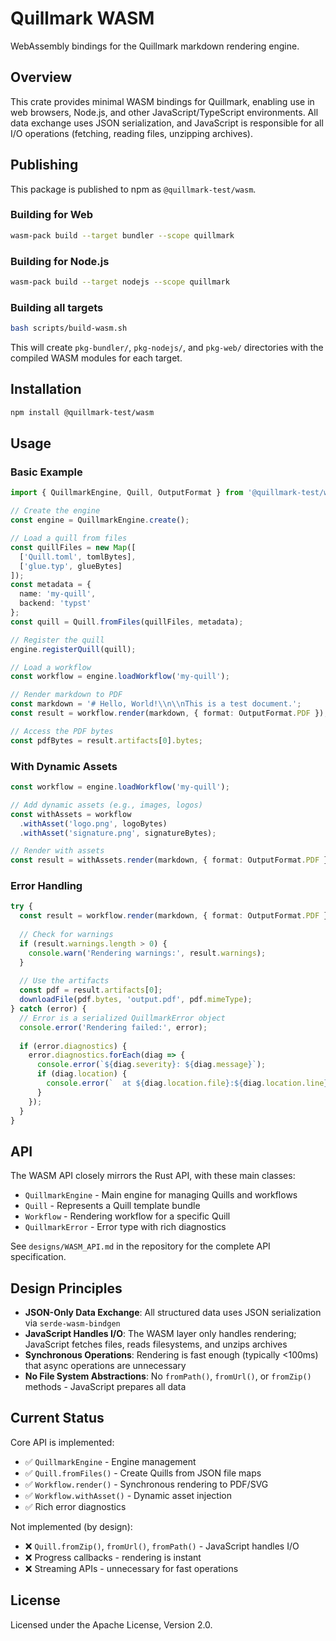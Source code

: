 # Quillmark WASM

WebAssembly bindings for the Quillmark markdown rendering engine.

## Overview

This crate provides minimal WASM bindings for Quillmark, enabling use in web browsers, Node.js, and other JavaScript/TypeScript environments. All data exchange uses JSON serialization, and JavaScript is responsible for all I/O operations (fetching, reading files, unzipping archives).

## Publishing

This package is published to npm as `@quillmark-test/wasm`.

### Building for Web

```bash
wasm-pack build --target bundler --scope quillmark
```

### Building for Node.js

```bash
wasm-pack build --target nodejs --scope quillmark
```

### Building all targets

```bash
bash scripts/build-wasm.sh
```

This will create `pkg-bundler/`, `pkg-nodejs/`, and `pkg-web/` directories with the compiled WASM modules for each target.

## Installation

```bash
npm install @quillmark-test/wasm
```

## Usage

### Basic Example

```typescript
import { QuillmarkEngine, Quill, OutputFormat } from '@quillmark-test/wasm';

// Create the engine
const engine = QuillmarkEngine.create();

// Load a quill from files
const quillFiles = new Map([
  ['Quill.toml', tomlBytes],
  ['glue.typ', glueBytes]
]);
const metadata = {
  name: 'my-quill',
  backend: 'typst'
};
const quill = Quill.fromFiles(quillFiles, metadata);

// Register the quill
engine.registerQuill(quill);

// Load a workflow
const workflow = engine.loadWorkflow('my-quill');

// Render markdown to PDF
const markdown = '# Hello, World!\\n\\nThis is a test document.';
const result = workflow.render(markdown, { format: OutputFormat.PDF });

// Access the PDF bytes
const pdfBytes = result.artifacts[0].bytes;
```

### With Dynamic Assets

```typescript
const workflow = engine.loadWorkflow('my-quill');

// Add dynamic assets (e.g., images, logos)
const withAssets = workflow
  .withAsset('logo.png', logoBytes)
  .withAsset('signature.png', signatureBytes);

// Render with assets
const result = withAssets.render(markdown, { format: OutputFormat.PDF });
```

### Error Handling

```typescript
try {
  const result = workflow.render(markdown, { format: OutputFormat.PDF });
  
  // Check for warnings
  if (result.warnings.length > 0) {
    console.warn('Rendering warnings:', result.warnings);
  }
  
  // Use the artifacts
  const pdf = result.artifacts[0];
  downloadFile(pdf.bytes, 'output.pdf', pdf.mimeType);
} catch (error) {
  // Error is a serialized QuillmarkError object
  console.error('Rendering failed:', error);
  
  if (error.diagnostics) {
    error.diagnostics.forEach(diag => {
      console.error(`${diag.severity}: ${diag.message}`);
      if (diag.location) {
        console.error(`  at ${diag.location.file}:${diag.location.line}:${diag.location.column}`);
      }
    });
  }
}
```

## API

The WASM API closely mirrors the Rust API, with these main classes:

- `QuillmarkEngine` - Main engine for managing Quills and workflows
- `Quill` - Represents a Quill template bundle
- `Workflow` - Rendering workflow for a specific Quill
- `QuillmarkError` - Error type with rich diagnostics

See `designs/WASM_API.md` in the repository for the complete API specification.

## Design Principles

- **JSON-Only Data Exchange**: All structured data uses JSON serialization via `serde-wasm-bindgen`
- **JavaScript Handles I/O**: The WASM layer only handles rendering; JavaScript fetches files, reads filesystems, and unzips archives
- **Synchronous Operations**: Rendering is fast enough (typically <100ms) that async operations are unnecessary
- **No File System Abstractions**: No `fromPath()`, `fromUrl()`, or `fromZip()` methods - JavaScript prepares all data

## Current Status

Core API is implemented:
- ✅ `QuillmarkEngine` - Engine management
- ✅ `Quill.fromFiles()` - Create Quills from JSON file maps
- ✅ `Workflow.render()` - Synchronous rendering to PDF/SVG
- ✅ `Workflow.withAsset()` - Dynamic asset injection
- ✅ Rich error diagnostics

Not implemented (by design):
- ❌ `Quill.fromZip()`, `fromUrl()`, `fromPath()` - JavaScript handles I/O
- ❌ Progress callbacks - rendering is instant
- ❌ Streaming APIs - unnecessary for fast operations

## License

Licensed under the Apache License, Version 2.0.

